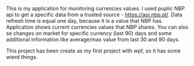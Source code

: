 This is my application for monitoring currencies values. I used puplic NBP api to get a specific data from a trusted source - https://api.nbp.pl/.
Data refresh time is equal one day, because it is a value that NBP has. 
Application shows current currencies values that NBP shares.
You can also se changes on market for specific currency (last 90) days and some additional information like average/max value from last 30 and 90 days.



This project has been create as my first project with wpf, so it has some wierd things.
